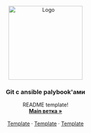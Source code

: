 <br />
<div align="center">
  <a href="https://github.com/pakhomov-sys/test/tree/main">
    <img src="https://upload.wikimedia.org/wikipedia/commons/0/05/Ansible_Logo.png" alt="Logo" width="200" height=200">
  </a>

  <h3 align="center">Git с ansible palybook'ами</h3>

  <p align="center">
    README template!
    <br />
    <a href="https://github.com/pakhomov-sys/test/tree/main"><strong>Main ветка »</strong></a>
    <br />
    <br />
    <a href="https://example.com">Template</a>
    ·
    <a href="https://example.com">Template</a>
    ·
    <a href="https://example.com">Template</a>
  </p>
</div>

